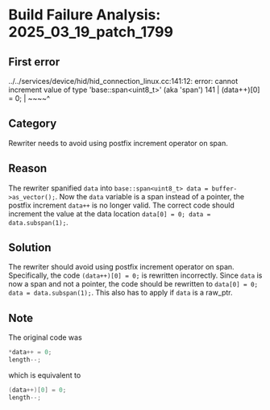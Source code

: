 # Build Failure Analysis: 2025_03_19_patch_1799

## First error

../../services/device/hid/hid_connection_linux.cc:141:12: error: cannot increment value of type 'base::span<uint8_t>' (aka 'span<unsigned char>')
  141 |       (data++)[0] = 0;
      |        ~~~~^

## Category
Rewriter needs to avoid using postfix increment operator on span.

## Reason
The rewriter spanified `data` into `base::span<uint8_t> data = buffer->as_vector();`. Now the `data` variable is a span instead of a pointer, the postfix increment `data++` is no longer valid.  The correct code should increment the value at the data location `data[0] = 0; data = data.subspan(1);`.

## Solution
The rewriter should avoid using postfix increment operator on span. Specifically, the code `(data++)[0] = 0;` is rewritten incorrectly. Since `data` is now a span and not a pointer, the code should be rewritten to `data[0] = 0; data = data.subspan(1);`. This also has to apply if `data` is a raw_ptr<T>.

## Note
The original code was 
```c++
*data++ = 0;
length--;
```
which is equivalent to
```c++
(data++)[0] = 0;
length--;